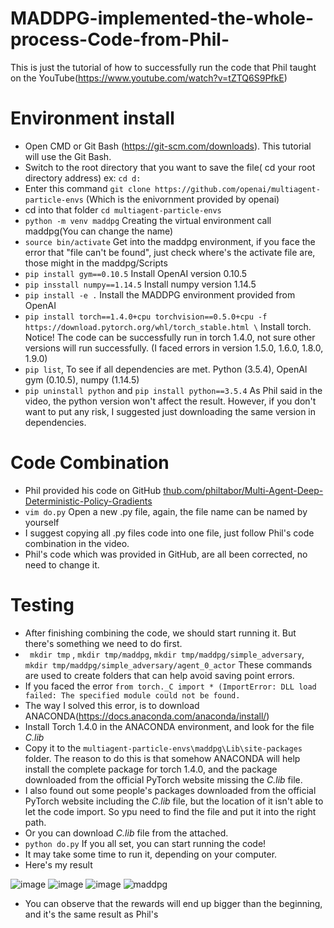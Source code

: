 # MADDPG-implemented-the-whole-process-Code-from-Phil-
This is just the tutorial of how to successfully run the code that Phil taught on the YouTube(https://www.youtube.com/watch?v=tZTQ6S9PfkE)
# Environment install
   - Open CMD or Git Bash (https://git-scm.com/downloads). This tutorial will use the Git Bash. 
   - Switch to the root directory that you want to save the file( cd your root directory address)   ex: `cd d:`
   - Enter this command `git clone https://github.com/openai/multiagent-particle-envs` (Which is the enivornment provided by openai)
   - cd into that folder `cd multiagent-particle-envs`
   - `python -m venv maddpg` Creating the virtual environment call maddpg(You can change the name) 
   - `source bin/activate` Get into the maddpg environment, if you face the error that "file can't be found", just check where's the activate file are, those might in the maddpg/Scripts 
   - `pip install gym==0.10.5` Install OpenAI version 0.10.5
   - `pip insstall numpy==1.14.5` Install numpy version 1.14.5
   - `pip install -e .` Install the MADDPG environment provided from OpenAI
   - `pip install torch==1.4.0+cpu torchvision==0.5.0+cpu -f https://download.pytorch.org/whl/torch_stable.html \`
    Install torch. Notice! The code can be successfully run in torch 1.4.0, not sure other versions will run successfully. (I faced errors in version 1.5.0, 1.6.0, 1.8.0, 1.9.0)
   - `pip list`, To see if all dependencies are met. Python (3.5.4), OpenAI gym (0.10.5), numpy (1.14.5)
   - `pip uninstall python` and `pip install python==3.5.4` As Phil said in the video, the python version won't affect the result. However, if you don't want to put any risk, I suggested just downloading the same version in dependencies.

# Code Combination
- Phil provided his code on GitHub [thub.com/philtabor/Multi-Agent-Deep-Deterministic-Policy-Gradients](https://github.com/philtabor/Multi-Agent-Deep-Deterministic-Policy-Gradients) 
- `vim do.py` Open a new .py file, again, the file name can be named by yourself
- I suggest copying all .py files code into one file, just follow Phil's code combination in the video.
- Phil's code which was provided in GitHub, are all been corrected, no need to change it. 

# Testing
- After finishing combining the code, we should start running it. But there's something we need to do first.
- ` mkdir tmp` , `mkdir tmp/maddpg`, `mkdir tmp/maddpg/simple_adversary`, `mkdir tmp/maddpg/simple_adversary/agent_0_actor` These commands are used to create folders that can help avoid saving point errors. 
- If you faced the error `from torch._C import * (ImportError: DLL load failed: The specified module could not be found.`
- The way I solved this error, is to download ANACONDA(https://docs.anaconda.com/anaconda/install/)
- Install Torch 1.4.0 in the ANACONDA environment, and look for the file  _C.lib_
- Copy it to the `multiagent-particle-envs\maddpg\Lib\site-packages` folder. The reason to do this is that somehow ANACONDA will help install the complete package for torch 1.4.0, and the package downloaded from the official PyTorch website missing the _C.lib_ file.
- I also found out some people's packages downloaded from the official PyTorch website including the _C.lib_ file, but the location of it isn't able to let the code import. So ypu need to find the file and put it into the right path.
- Or you can download  _C.lib_ file from the attached.
- `python do.py` If you all set, you can start running the code!
- It may take some time to run it, depending on your computer.
- Here's my result

![image](https://user-images.githubusercontent.com/64890777/202645025-f1d4f80e-dd8a-4cd4-a084-707d04517f63.png)
![image](https://user-images.githubusercontent.com/64890777/202645086-36e1d0bd-ca71-43e7-bc43-5557b7766fae.png)
![image](https://user-images.githubusercontent.com/64890777/202645114-e8cc2785-6c81-46a0-b607-792355c087fa.png)
![maddpg](https://user-images.githubusercontent.com/64890777/202645142-fb4a34ac-55d4-4b49-b673-b90fcfc3dd4c.png)
- You can observe that the rewards will end up bigger than the beginning, and it's the same result as Phil's

